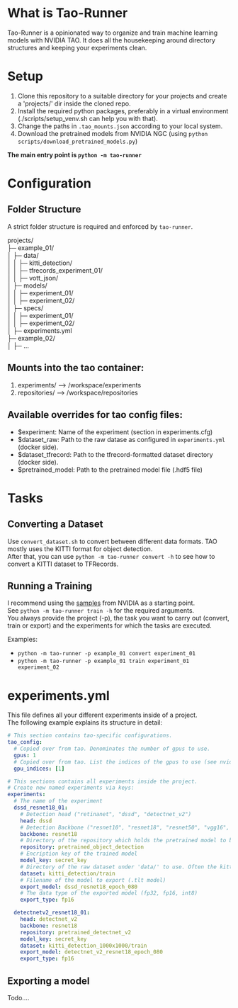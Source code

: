 # What is Tao-Runner
Tao-Runner is a opinionated way to organize and train machine learning models with NVIDIA TAO. It does all the housekeeping around directory structures and keeping your experiments clean.

# Setup
  1. Clone this repository to a suitable directory for your projects and create a 'projects/' dir inside the cloned repo.
  2. Install the required python packages, preferably in a virtual environment (./scripts/setup_venv.sh can help you with that).  
  3. Change the paths in `.tao_mounts.json` according to your local system.
  4. Download the pretrained models from NVIDIA NGC (using `python scripts/download_pretrained_models.py`)

**The main entry point is `python -m tao-runner`**

# Configuration

## Folder Structure
A strict folder structure is required and enforced by `tao-runner`.

projects/  
├─ example_01/  
│  ├─ data/  
│  │  ├─ kitti_detection/  
│  │  ├─ tfrecords_experiment_01/  
│  │  ├─ vott_json/  
│  ├─ models/  
│  │  ├─ experiment_01/  
│  │  ├─ experiment_02/  
│  ├─ specs/  
│  │  ├─ experiment_01/  
│  │  ├─ experiment_02/  
│  ├─ experiments.yml  
├─ example_02/  
│  ├─ ...

## Mounts into the tao container:
 1. experiments/ --> /workspace/experiments
 2. repositories/ --> /workspace/repositories

## Available overrides for tao config files:
 - $experiment: Name of the experiment (section in experiments.cfg)
 - $dataset_raw: Path to the raw datase as configured in `experiments.yml` (docker side).
 - $dataset_tfrecord: Path to the tfrecord-formatted dataset directory (docker side).
 - $pretrained_model: Path to the pretrained model file (.hdf5 file)

# Tasks
## Converting a Dataset
Use `convert_dataset.sh` to convert between different data formats.
TAO mostly uses the KITTI format for object detection.  
After that, you can use `python -m tao-runner convert -h` to see how to convert a KITTI dataset to TFRecords.

## Running a Training
I recommend using the [samples](https://api.ngc.nvidia.com/v2/resources/nvidia/tao/cv_samples/versions/v1.3.0/zip) from NVIDIA as a starting point.  
See `python -m tao-runner train -h` for the required arguments.  
You always provide the project (-p), the task you want to carry out (convert, train or export) and the experiments for which the tasks are executed.

Examples:  
- `python -m tao-runner -p example_01 convert experiment_01`  
- `python -m tao-runner -p example_01 train experiment_01 experiment_02`

# experiments.yml
This file defines all your different experiments inside of a project.  
The following example explains its structure in detail:
```yaml
# This section contains tao-specific configurations.
tao_config:
  # Copied over from tao. Denominates the number of gpus to use.
  gpus: 1
  # Copied over from tao. List the indices of the gpus to use (see nvidia-smi)
  gpu_indices: [1]

# This sections contains all experiments inside the project.
# Create new named experiments via keys:
experiments:
  # The name of the experiment
  dssd_resnet18_01:
    # Detection head ("retinanet", "dssd", "detectnet_v2")
    head: dssd
    # Detection Backbone ("resnet10", "resnet18", "resnet50", "vgg16", "vgg19", etc.)
    backbone: resnet18
    # Directory of the repository which holds the pretrained model to be used (dir under 'repositories')
    repository: pretrained_object_detection
    # Encription key of the trained model
    model_key: secret_key
    # Directory of the raw dataset under 'data/' to use. Often the kitti_detection format is used.
    dataset: kitti_detection/train
    # Filename of the model to export (.tlt model)
    export_model: dssd_resnet18_epoch_080
    # The data type of the exported model (fp32, fp16, int8)
    export_type: fp16

  detectnetv2_resnet18_01:
    head: detectnet_v2
    backbone: resnet18
    repository: pretrained_detectnet_v2
    model_key: secret_key
    dataset: kitti_detection_1000x1000/train
    export_model: detectnet_v2_resnet18_epoch_080
    export_type: fp16
```

## Exporting a model
Todo....